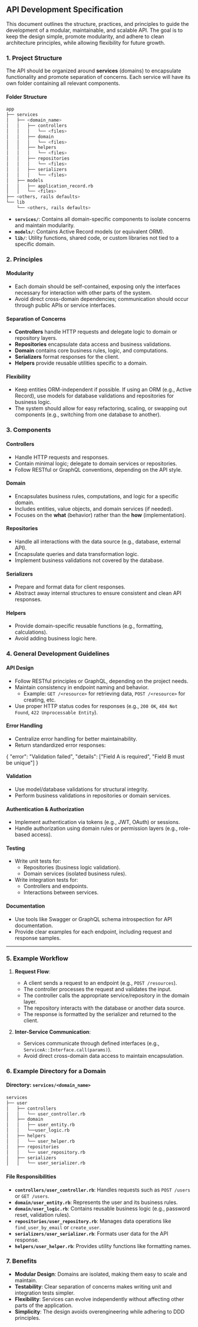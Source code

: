 ## **API Development Specification**

This document outlines the structure, practices, and principles to guide the development of a modular, maintainable, and scalable API. The goal is to keep the design simple, promote modularity, and adhere to clean architecture principles, while allowing flexibility for future growth.

### **1. Project Structure**

The API should be organized around **services** (domains) to encapsulate functionality and promote separation of concerns. Each service will have its own folder containing all relevant components.

#### **Folder Structure**
```bash
app
├── services
│   ├── <domain_name>
│   │   ├── controllers
│   │   │   └── <files>
│   │   ├── domain
│   │   │   └── <files>
│   │   ├── helpers
│   │   │   └── <files>
│   │   ├── repositories
│   │   │   └── <files>
│   │   ├── serializers
│   │   │   └── <files>
│   ├── models
│   │   ├── application_record.rb
│   │   └── <files>
├── <others, rails defaults>
└── lib
    └── <others, rails defaults>
```

-   **`services/`**: Contains all domain-specific components to isolate concerns and maintain modularity.
-   **`models/`**: Contains Active Record models (or equivalent ORM).
-   **`lib/`**: Utility functions, shared code, or custom libraries not tied to a specific domain.

### **2. Principles**

#### **Modularity**

-   Each domain should be self-contained, exposing only the interfaces necessary for interaction with other parts of the system.
-   Avoid direct cross-domain dependencies; communication should occur through public APIs or service interfaces.

#### **Separation of Concerns**

-   **Controllers** handle HTTP requests and delegate logic to domain or repository layers.
-   **Repositories** encapsulate data access and business validations.
-   **Domain** contains core business rules, logic, and computations.
-   **Serializers** format responses for the client.
-   **Helpers** provide reusable utilities specific to a domain.

#### **Flexibility**

-   Keep entities ORM-independent if possible. If using an ORM (e.g., Active Record), use models for database validations and repositories for business logic.
-   The system should allow for easy refactoring, scaling, or swapping out components (e.g., switching from one database to another).

### **3. Components**

#### **Controllers**

-   Handle HTTP requests and responses.
-   Contain minimal logic; delegate to domain services or repositories.
-   Follow RESTful or GraphQL conventions, depending on the API style.

#### **Domain**

-   Encapsulates business rules, computations, and logic for a specific domain.
-   Includes entities, value objects, and domain services (if needed).
-   Focuses on the **what** (behavior) rather than the **how** (implementation).

#### **Repositories**

-   Handle all interactions with the data source (e.g., database, external API).
-   Encapsulate queries and data transformation logic.
-   Implement business validations not covered by the database.

#### **Serializers**

-   Prepare and format data for client responses.
-   Abstract away internal structures to ensure consistent and clean API responses.

#### **Helpers**

-   Provide domain-specific reusable functions (e.g., formatting, calculations).
-   Avoid adding business logic here.


### **4. General Development Guidelines**

#### **API Design**

-   Follow RESTful principles or GraphQL, depending on the project needs.
-   Maintain consistency in endpoint naming and behavior.
    -   Example: `GET /<resource>` for retrieving data, `POST /<resource>` for creating, etc.
-   Use proper HTTP status codes for responses (e.g., `200 OK`, `404 Not Found`, `422 Unprocessable Entity`).

#### **Error Handling**

-   Centralize error handling for better maintainability.
-   Return standardized error responses:
    
{
  "error": "Validation failed",
  "details": ["Field A is required", "Field B must be unique"]
}

#### **Validation**

-   Use model/database validations for structural integrity.
-   Perform business validations in repositories or domain services.

#### **Authentication & Authorization**

-   Implement authentication via tokens (e.g., JWT, OAuth) or sessions.
-   Handle authorization using domain rules or permission layers (e.g., role-based access).

#### **Testing**

-   Write unit tests for:
    -   Repositories (business logic validation).
    -   Domain services (isolated business rules).
-   Write integration tests for:
    -   Controllers and endpoints.
    -   Interactions between services.

#### **Documentation**

-   Use tools like Swagger or GraphQL schema introspection for API documentation.
-   Provide clear examples for each endpoint, including request and response samples.

----------

### **5. Example Workflow**

1.  **Request Flow**:
    
    -   A client sends a request to an endpoint (e.g., `POST /resources`).
    -   The controller processes the request and validates the input.
    -   The controller calls the appropriate service/repository in the domain layer.
    -   The repository interacts with the database or another data source.
    -   The response is formatted by the serializer and returned to the client.
2.  **Inter-Service Communication**:
    
    -   Services communicate through defined interfaces (e.g., `ServiceA::Interface.call(params)`).
    -   Avoid direct cross-domain data access to maintain encapsulation.

### **6. Example Directory for a Domain**

#### Directory: `services/<domain_name>`
```bash
services
├── user
│   ├── controllers
│   │   └── user_controller.rb
│   ├── domain
│   │   ├── user_entity.rb
│   │   └──user_logic.rb
│   ├── helpers
│   │   └── user_helper.rb
│   ├── repositories
│   │   └── user_repository.rb
│   ├── serializers
│   │   └── user_serializer.rb
```
      
#### File Responsibilities

-   **`controllers/user_controller.rb`**: Handles requests such as `POST /users` or `GET /users`.
-   **`domain/user_entity.rb`**: Represents the user and its business rules.
-   **`domain/user_logic.rb`**: Contains reusable business logic (e.g., password reset, validation rules).
-   **`repositories/user_repository.rb`**: Manages data operations like `find_user_by_email` or `create_user`.
-   **`serializers/user_serializer.rb`**: Formats user data for the API response.
-   **`helpers/user_helper.rb`**: Provides utility functions like formatting names.

### **7. Benefits**

-   **Modular Design**: Domains are isolated, making them easy to scale and maintain.
-   **Testability**: Clear separation of concerns makes writing unit and integration tests simpler.
-   **Flexibility**: Services can evolve independently without affecting other parts of the application.
-   **Simplicity**: The design avoids overengineering while adhering to DDD principles.



